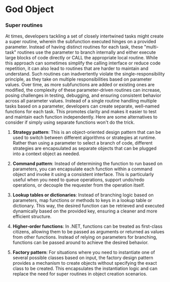 # God Object
<!--TODO: Sub type super routines but avoid the larger tendency to create god objects.-->
### Super routines

At times, developers tackling a set of closely intertwined tasks might create a super routine, wherein the subfunction executed hinges on a provided parameter. Instead of having distinct routines for each task, these "multi-task" routines use the parameter to branch internally and either execute large blocks of code directly or CALL the appropriate local routine. While this approach can sometimes simplify the calling interface or reduce code repetition, it can also lead to routines that are harder to maintain and understand. Such routines can inadvertently violate the single-responsibility principle, as they take on multiple responsibilities based on parameter values. Over time, as more subfunctions are added or existing ones are modified, the complexity of these parameter-driven routines can increase, posing challenges in testing, debugging, and ensuring consistent behavior across all parameter values. Instead of a single routine handling multiple tasks based on a parameter, developers can create separate, well-named functions for each task. This promotes clarity and makes it easier to test and maintain each function independently. Here are some alternatives to consider if simply using separate functions won't do the trick.

1.  **Strategy pattern**: This is an object-oriented design pattern that can be used to switch between different algorithms or strategies at runtime. Rather than using a parameter to select a branch of code, different strategies are encapsulated as separate objects that can be plugged into a context object as needed.

2.  **Command pattern**: Instead of determining the function to run based on parameters, you can encapsulate each function within a command object and invoke it using a consistent interface. This is particularly useful when you need to queue operations, support undo/redo operations, or decouple the requester from the operation itself.

3.  **Lookup tables or dictionaries**: Instead of branching logic based on parameters, map functions or methods to keys in a lookup table or dictionary. This way, the desired function can be retrieved and executed dynamically based on the provided key, ensuring a cleaner and more efficient structure.

4.  **Higher-order functions**: In .NET, functions can be treated as first-class citizens, allowing them to be passed as arguments or returned as values from other functions. Instead of relying on parameters for branching, functions can be passed around to achieve the desired behavior.

5.  **Factory pattern**: For situations where you need to instantiate one of several possible classes based on input, the factory design pattern provides a mechanism to create objects without specifying the exact class to be created. This encapsulates the instantiation logic and can replace the need for super routines in object creation scenarios.
